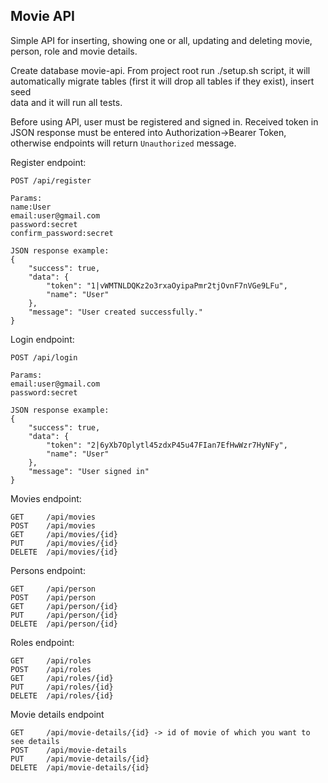 ## Movie API

Simple API for inserting, showing one or all, updating and deleting movie, person, role and movie details.

Create database movie-api.
From project root run ./setup.sh script, it will automatically migrate tables (first it will drop all tables if they exist), insert seed  
data and it will run all tests.

Before using API, user must be registered and signed in.
Received token in JSON response must be entered into Authorization->Bearer Token, otherwise endpoints will return ```Unauthorized``` message.

Register endpoint:
```
POST /api/register

Params:
name:User
email:user@gmail.com
password:secret
confirm_password:secret

JSON response example:
{
    "success": true,
    "data": {
        "token": "1|vWMTNLDQKz2o3rxaOyipaPmr2tjOvnF7nVGe9LFu",
        "name": "User"
    },
    "message": "User created successfully."
}
```

Login endpoint:
```
POST /api/login

Params:
email:user@gmail.com
password:secret

JSON response example:
{
    "success": true,
    "data": {
        "token": "2|6yXb7Oplytl45zdxP45u47FIan7EfHwWzr7HyNFy",
        "name": "User"
    },
    "message": "User signed in"
}
```

Movies endpoint: 
``` 
GET     /api/movies
POST    /api/movies
GET     /api/movies/{id}
PUT     /api/movies/{id}
DELETE  /api/movies/{id}
```

Persons endpoint: 
``` 
GET     /api/person
POST    /api/person
GET     /api/person/{id}
PUT     /api/person/{id}
DELETE  /api/person/{id}
```

Roles endpoint: 
``` 
GET     /api/roles
POST    /api/roles
GET     /api/roles/{id}
PUT     /api/roles/{id}
DELETE  /api/roles/{id}
```

Movie details endpoint
```
GET     /api/movie-details/{id} -> id of movie of which you want to see details
POST    /api/movie-details
PUT     /api/movie-details/{id}
DELETE  /api/movie-details/{id}
```